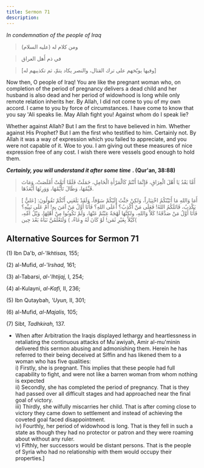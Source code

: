```yaml
---
title: Sermon 71
description: 
---
```


*In condemnation of the people of Iraq*

> ومن كلام له (عليه السلام)

> في ذم أَهل العراق

> \[وفيها يوبّخهم على ترك القتال، والنصر يكاد يتمّ، ثم تكذيبهم له\]

Now then, O
people of Iraq! You are like the pregnant woman who, on
completion of the period of pregnancy delivers a dead child and her
husband is also dead and her period of widowhood is long while only
remote relation inherits her. By Allah, I did not come to you of my own
accord. I came to you by force of circumstances. I have come to know
that you say 'Ali speaks lie. May Allah fight you! Against whom do I
speak lie?

Whether against Allah? But I am the first to have believed in him.
Whether against His Prophet? But I am the first who testified to him.
Certainly not. By Allah it was a way of expression which you failed to
appreciate, and you were not capable of it. Woe to you. I am giving out
these measures of nice expression free of any cost. I wish there were
vessels good enough to hold them.

***Certainly, you will understand it after some time*** **. (Qur\'an,
38:88)**

> أَمَّا بَعْدُ يَا أَهْلَ الْعِرَاقِ، فَإِنَّمَا أَنْتُمْ كَالْمَرْأَةِ الْحَامِلِ، حَمَلَتْ فَلَمَّا أَتَمَّتْ
> أَمْلَصَتْ، وَمَاتَ قَيِّمُهَا، وَطَالَ تَأَيُّمُهَا، وَوَرِثَهَا أَبْعَدُهَا.

> أَمَا وَاللهِ مَا أَتَيْتُكُمُ اخْتِيَاراً، وَلكِنْ جَئْتُ إِلَيْكُمْ سَوْقاً، وَلَقَدْ بَلَغَنِي أَنَّكُمْ
> تَقُولُونَ: \[عَليٌّ \] يَكْذِبُ، قَاتَلَكُمُ اللهُ! فَعَلَى مَنْ أَكْذِبُ؟ أَعَلَى اللهِ؟ فَأَنَا أَوَّلُ
> مَنْ آمَنَ بِهِ! أَمْ عَلَى نَبِيِّهِ؟ فَأَنَا أَوَّلُ مَنْ صَدَّقَهُ! كَلاَّ وَاللهِ، ولكِنَّهَا لَهْجَةٌ غِبْتُمْ
> عَنْهَا، وَلَمْ تَكُونُوا مِنْ أَهْلِهَا، وَيْلُ امِّهِ، كَيْلاً بِغَيْرِ ثَمَن! لَوْ كَانَ لَهُ وِعَاءٌ، )
> وَلَتَعْلَمُنَّ نَبَأَهُ بَعْدَ حِين(

## Alternative Sources for Sermon 71

\(1\) Ibn Da'b, *al-\'Ikhtisas,* 155;

\(2\) al-Mufid, *al-\'Irshad,* 161;

\(3\) al-Tabarsi, *al-\'Ihtijaj,* I, 254;

\(4\) al-Kulayni, *al-Kafi,* II, 236;

\(5\) Ibn Qutaybah, *'Uyun,* II, 301;

\(6\) al-Mufid, *al-Majalis,* 105;

\(7\) Sibt, *Tadhkirah,* 137.

-  When after
    Arbitration the Iraqis displayed lethargy and heartlessness in
    retaliating the continuous attacks of Mu\`awiyah, Amir al-mu\'minin
    delivered this sermon abusing and admonishing them. Herein he has
    referred to their being deceived at Siffin and has likened them to a
    woman who has five qualities:\
    i) Firstly, she is pregnant. This implies that these people had full
    capability to fight, and were not like a barren woman from whom
    nothing is expected\
    ii) Secondly, she has completed the period of pregnancy. That is
    they had passed over all difficult stages and had approached near
    the final goal of victory.\
    iii) Thirdly, she wilfully miscarries her child. That is after
    coming close to victory they came down to settlement and instead of
    achieving the coveted goal faced disappointment.\
    iv) Fourthly, her period of widowhood is long. That is they fell in
    such a state as though they had no protector or patron and they were
    roaming about without any ruler.\
    v) Fifthly, her successors would be distant persons. That is the
    people of Syria who had no relationship with them would occupy their
    properties.]